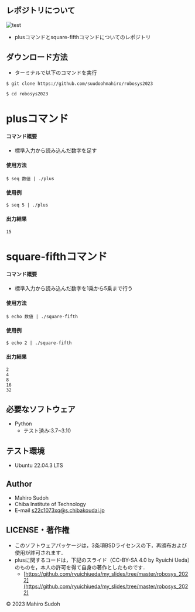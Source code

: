 ## レポジトリについて
![test](https://github.com/suudoohmahiro/robosys2023/actions/workflows/test.yml/badge.svg)
* plusコマンドとsquare-fifthコマンドについてのレポジトリ

## ダウンロード方法 

* ターミナルで以下のコマンドを実行
```
$ git clone https://github.com/suudoohmahiro/robosys2023
```
```
$ cd robosys2023
```

# plusコマンド

#### コマンド概要
* 標準入力から読み込んだ数字を足す

#### 使用方法
```
$ seq 数値 | ./plus
```
#### 使用例
```
$ seq 5 | ./plus
```

#### 出力結果
```
15
```
# square-fifthコマンド

#### コマンド概要
* 標準入力から読み込んだ数字を1乗から5乗まで行う

#### 使用方法
```
$ echo 数値 | ./square-fifth
```

#### 使用例
```
$ echo 2 | ./square-fifth
```

#### 出力結果
```
2
4
8
16
32
```
## 必要なソフトウェア
* Python
  * テスト済み:3.7~3.10

## テスト環境
* Ubuntu 22.04.3 LTS
 
## Author
* Mahiro Sudoh
* Chiba Institute of Technology
* E-mail s22c1073xq@s.chibakoudai.jp


## LICENSE・著作権

* このソフトウェアパッケージは，3条項BSDライセンスの下，再頒布および使用が許可されます．
* plusに関するコードは，下記のスライド（CC-BY-SA 4.0 by Ryuichi Ueda）のものを，本人の許可を得て自身の著作としたものです．
	* [https://github.com/ryuichiueda/my_slides/tree/master/robosys_2022](https://github.com/ryuichiueda/my_slides/tree/master/robosys_2022)

© 2023 Mahiro Sudoh

